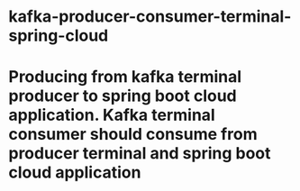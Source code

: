 # kafka-producer-consumer-terminal-spring-cloud
# Producing from kafka terminal producer to spring boot cloud application. Kafka terminal consumer should consume from producer terminal and spring boot cloud application
